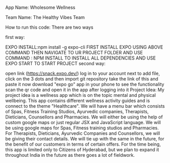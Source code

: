 App Name: Wholesome Wellness

Team Name: The Healthy Vibes Team

How to run this code: There are two ways

first way:

EXPO INSTALL:npm install -g expo-cli
FIRST INSTALL EXPO USING ABOVE COMMAND
THEN NAVIGATE TO UR PROJECT FOLDER
AND USE COMMAND : NPM INSTALL TO INSTALL ALL DEPENDENCIES
AND USE EXPO START TO START PROJECT
second way:

open link (https://snack.expo.dev/)
log in to your account
next to add file, click on the 3 dots and then import git repository
take the link of this and paste it
now download "expo go" app in your phone to see the functionality
scan the qr code and open it in the app after logging into it
Project Idea: My project idea is a wellness app which is on the topic mental and physical wellbeing. This app contains different wellness activity guides and is connect to the theme "Healthcare". We will have a menu bar which consists of Spas, Fitness Training Studios, Ayurvedic companies, Therapists, Dieticians, Counsellors and Pharmacies. We will either be using the help of custom google maps or just regular JSX and JavaScript language. We will be using google maps for Spas, Fitness training studios and Pharmacies. For Therapists, Dieticians, Ayurvedic Companies and Counsellors, we will be giving their contact details. We will tie up with the same in the future, for the benefit of our customers in terms of certain offers. For the time being, this app is limited only to Citizens of Hyderabad, but we plan to expand it throughout India in the future as there goes a lot of fieldwork.
